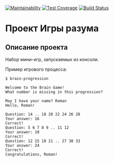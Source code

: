 [![Maintainability](https://api.codeclimate.com/v1/badges/d5fbab6a0840ca2b52cf/maintainability)](https://codeclimate.com/github/karomag/python-project-lvl1/maintainability)
[![Test Coverage](https://api.codeclimate.com/v1/badges/d5fbab6a0840ca2b52cf/test_coverage)](https://codeclimate.com/github/karomag/python-project-lvl1/test_coverage)
[![Build Status](https://travis-ci.org/karomag/python-project-lvl1.svg?branch=master)](https://travis-ci.org/karomag/python-project-lvl1)

# Проект Игры разума

## Описание проекта
Набор мини-игр, запускаемых из консоли.

Пример игрового процесса:

    $ brain-progression

    Welcome to the Brain Game!
    What number is missing in this progression?

    May I have your name? Roman
    Hello, Roman!

    Question: 14 .. 18 20 22 24 26 28
    Your answer: 16
    Correct!
    Question: 5 6 7 8 9 .. 11 12
    Your answer: 10
    Correct!
    Question: 12 15 18 21 .. 27 30 33
    Your answer: 24
    Correct!
    Congratulations, Roman!
